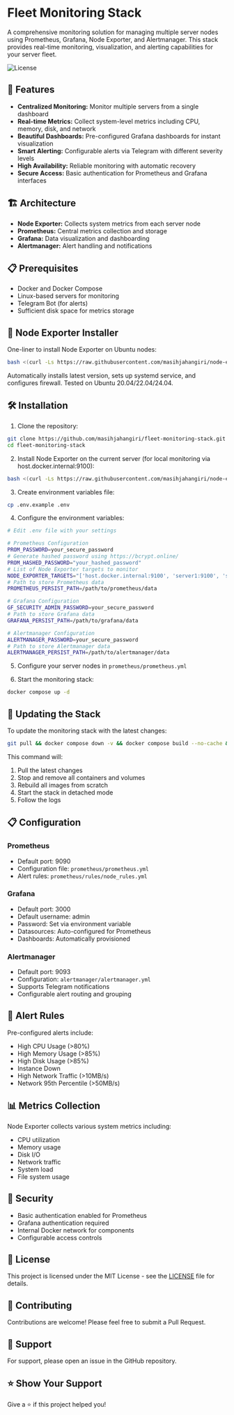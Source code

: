 # Fleet Monitoring Stack

A comprehensive monitoring solution for managing multiple server nodes using Prometheus, Grafana, Node Exporter, and Alertmanager. This stack provides real-time monitoring, visualization, and alerting capabilities for your server fleet.

![License](https://img.shields.io/badge/license-MIT-blue.svg)

## 🚀 Features

- **Centralized Monitoring:** Monitor multiple servers from a single dashboard
- **Real-time Metrics:** Collect system-level metrics including CPU, memory, disk, and network
- **Beautiful Dashboards:** Pre-configured Grafana dashboards for instant visualization
- **Smart Alerting:** Configurable alerts via Telegram with different severity levels
- **High Availability:** Reliable monitoring with automatic recovery
- **Secure Access:** Basic authentication for Prometheus and Grafana interfaces

## 🏗️ Architecture

- **Node Exporter:** Collects system metrics from each server node
- **Prometheus:** Central metrics collection and storage
- **Grafana:** Data visualization and dashboarding
- **Alertmanager:** Alert handling and notifications

## 📋 Prerequisites

- Docker and Docker Compose
- Linux-based servers for monitoring
- Telegram Bot (for alerts)
- Sufficient disk space for metrics storage

## 🚀 Node Exporter Installer

One-liner to install Node Exporter on Ubuntu nodes:
```bash
bash <(curl -Ls https://raw.githubusercontent.com/masihjahangiri/node-exporter-installer/main/install.sh)
```
Automatically installs latest version, sets up systemd service, and configures firewall. Tested on Ubuntu 20.04/22.04/24.04.

## 🛠️ Installation

1. Clone the repository:

```bash
git clone https://github.com/masihjahangiri/fleet-monitoring-stack.git
cd fleet-monitoring-stack
```

2. Install Node Exporter on the current server (for local monitoring via host.docker.internal:9100):
```bash
bash <(curl -Ls https://raw.githubusercontent.com/masihjahangiri/node-exporter-installer/main/install.sh)
```

3. Create environment variables file:
```bash
cp .env.example .env
```

4. Configure the environment variables:
```bash
# Edit .env file with your settings

# Prometheus Configuration
PROM_PASSWORD=your_secure_password
# Generate hashed password using https://bcrypt.online/
PROM_HASHED_PASSWORD="your_hashed_password"
# List of Node Exporter targets to monitor
NODE_EXPORTER_TARGETS="['host.docker.internal:9100', 'server1:9100', 'server2:9100']"
# Path to store Prometheus data
PROMETHEUS_PERSIST_PATH=/path/to/prometheus/data

# Grafana Configuration
GF_SECURITY_ADMIN_PASSWORD=your_secure_password
# Path to store Grafana data
GRAFANA_PERSIST_PATH=/path/to/grafana/data

# Alertmanager Configuration
ALERTMANAGER_PASSWORD=your_secure_password
# Path to store Alertmanager data
ALERTMANAGER_PERSIST_PATH=/path/to/alertmanager/data
```

5. Configure your server nodes in `prometheus/prometheus.yml`

6. Start the monitoring stack:
```bash
docker compose up -d
```

## 🔄 Updating the Stack

To update the monitoring stack with the latest changes:

```bash
git pull && docker compose down -v && docker compose build --no-cache && docker compose up -d && docker compose logs -f
```

This command will:
1. Pull the latest changes
2. Stop and remove all containers and volumes
3. Rebuild all images from scratch
4. Start the stack in detached mode
5. Follow the logs

## 📋 Configuration

### Prometheus
- Default port: 9090
- Configuration file: `prometheus/prometheus.yml`
- Alert rules: `prometheus/rules/node_rules.yml`

### Grafana
- Default port: 3000
- Default username: admin
- Password: Set via environment variable
- Datasources: Auto-configured for Prometheus
- Dashboards: Automatically provisioned

### Alertmanager
- Default port: 9093
- Configuration: `alertmanager/alertmanager.yml`
- Supports Telegram notifications
- Configurable alert routing and grouping

## 🚨 Alert Rules

Pre-configured alerts include:
- High CPU Usage (>80%)
- High Memory Usage (>85%)
- High Disk Usage (>85%)
- Instance Down
- High Network Traffic (>10MB/s)
- Network 95th Percentile (>50MB/s)

## 📊 Metrics Collection

Node Exporter collects various system metrics including:
- CPU utilization
- Memory usage
- Disk I/O
- Network traffic
- System load
- File system usage

## 🔐 Security

- Basic authentication enabled for Prometheus
- Grafana authentication required
- Internal Docker network for components
- Configurable access controls

## 📝 License

This project is licensed under the MIT License - see the [LICENSE](LICENSE) file for details.

## 🤝 Contributing

Contributions are welcome! Please feel free to submit a Pull Request.

## 📧 Support

For support, please open an issue in the GitHub repository.

## ⭐ Show Your Support

Give a ⭐️ if this project helped you!



